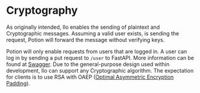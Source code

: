 # Cryptography

As originally intended, Ilo enables the sending of plaintext and Cryptographic messages. Assuming a valid user exists, is sending the request, Potion will forward the message without verifying keys.

Potion will only enable requests from users that are logged in. A user can log in by sending a put request to `/user` to FastAPI. More information can be found at [Swagger](/Swagger). Due to the general-purpose design used within development, Ilo can support any Cryptographic algorithm. The expectation for clients is to use RSA with OAEP ([Optimal Asymmetric Encryption Padding](https://en.wikipedia.org/wiki/Optimal_asymmetric_encryption_padding)).

